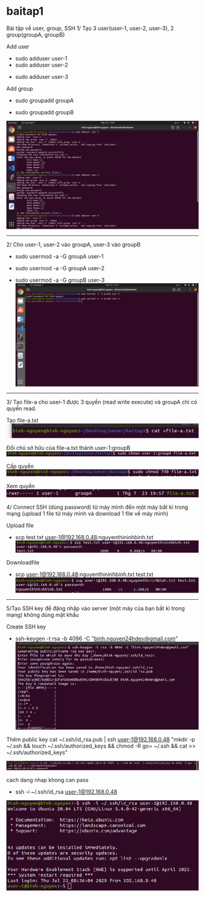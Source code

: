 # baitap1
Bài tập về user, group, SSH
1/ Tạo 3 user(user-1, user-2, user-3), 2 group(groupA, groupB)

Add user

- sudo adduser user-1
- sudo adduser user-2

* sudo adduser user-3

Add group

- sudo groupadd groupA

* sudo groupadd groupB

![Text Image](img/hinh1.png)

---

2/ Cho user-1, user-2 vào groupA, user-3 vào groupB

- sudo usermod -a -G groupA user-1

- sudo usermod -a -G groupA user-2

- sudo usermod -a -G groupB user-3
  ![Text Image](img/hinh2.png)

---

3/ Tạo file-a cho user-1 được 3 quyền (read write execute) và groupA chỉ có quyền read.

Tạo file-a.txt
![Text Image](img/file-a.png)

Đổi chủ sở hữu của file-a.txt thành user-1:groupB
![Text Image](img/doiquyen.png)

Cấp quyền
![Text Image](img/cq.png)

Xem quyền
![Text Image](img/xemquyen.png)

4/ Connect SSH (dùng password) từ máy mình đến một máy bất kì trong mạng (upload 1 file từ máy mình và download 1 file về máy mình)

Upload file

- scp test.txt user-1@192.168.0.48:nguyenthininhbinh.txt
  ![Text Image](img/uploadfile.png)

Downloadfile

- scp user-1@192.168.0.48:nguyenthininhbinh.txt test.txt
  ![Text Image](img/downloadfile.png)

---

5/Tạo SSH key để đặng nhập vào server (một máy của bạn bất kì trong mạng) không dùng mật khẩu

Create SSH key

- ssh-keygen -t rsa -b 4096 -C "binh.nguyen24hdev@gmail.com"
  ![Text Image](img/keyssh.png)

Thêm public key
cat ~/.ssh/id_rsa.pub | ssh user-1@192.168.0.48 "mkdir -p ~/.ssh && touch ~/.ssh/authorized_keys && chmod -R go= ~/.ssh && cat >> ~/.ssh/authorized_keys"

![Text Image](img/publickey.png)

cach dang nhap khong can pass

- ssh -i ~/.ssh/id_rsa user-1@192.168.0.48

![Text Image](img/nopass.png)

